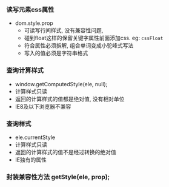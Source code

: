 ### 读写元素css属性

* dom.style.prop
    * 可读写行间样式, 没有兼容性问题, 
    * 碰到float这样的保留关键字属性前面添加css. eg: `cssFloat`
    * 符合属性必须拆解, 组合单词变成小驼峰式写法
    * 写入的值必须是字符串格式

### 查询计算样式

* window.getComputedStyle(ele, null);
* 计算样式只读
* 返回的计算样式的值都是绝对值, 没有相对单位
* IE8及以下浏览器不兼容

### 查询样式

* ele.currentStyle
* 计算样式只读
* 返回的计算样式的值不是经过转换的绝对值
* IE独有的属性

### 封装兼容性方法 getStyle(ele, prop);

